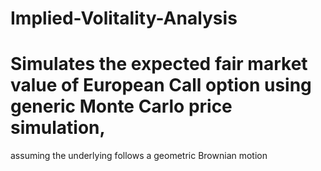 # Implied-Volitality-Analysis
# Simulates the expected fair market value of European Call option using generic Monte Carlo price simulation, 
assuming the underlying follows a geometric Brownian motion
